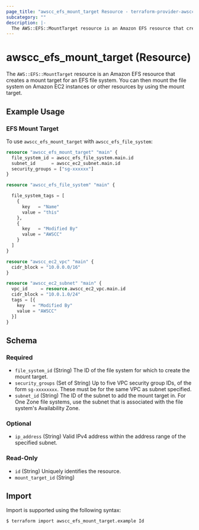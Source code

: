 ```yaml
---
page_title: "awscc_efs_mount_target Resource - terraform-provider-awscc"
subcategory: ""
description: |-
  The AWS::EFS::MountTarget resource is an Amazon EFS resource that creates a mount target for an EFS file system. You can then mount the file system on Amazon EC2 instances or other resources by using the mount target.
---
```


# awscc_efs_mount_target (Resource)

The ``AWS::EFS::MountTarget`` resource is an Amazon EFS resource that creates a mount target for an EFS file system. You can then mount the file system on Amazon EC2 instances or other resources by using the mount target.

## Example Usage

### EFS Mount Target
To use `awscc_efs_mount_target` with `awscc_efs_file_system`:
```terraform
resource "awscc_efs_mount_target" "main" {
  file_system_id = awscc_efs_file_system.main.id
  subnet_id      = awscc_ec2_subnet.main.id
  security_groups = ["sg-xxxxxx"]
}

resource "awscc_efs_file_system" "main" {

  file_system_tags = [
    {
      key   = "Name"
      value = "this"
    },
    {
      key   = "Modified By"
      value = "AWSCC"
    }
  ]
}

resource "awscc_ec2_vpc" "main" {
  cidr_block = "10.0.0.0/16"
}

resource "awscc_ec2_subnet" "main" {
  vpc_id     = resource.awscc_ec2_vpc.main.id
  cidr_block = "10.0.1.0/24"
  tags = [{
    key   = "Modified By"
    value = "AWSCC"
  }]
}
```

<!-- schema generated by tfplugindocs -->
## Schema

### Required

- `file_system_id` (String) The ID of the file system for which to create the mount target.
- `security_groups` (Set of String) Up to five VPC security group IDs, of the form ``sg-xxxxxxxx``. These must be for the same VPC as subnet specified.
- `subnet_id` (String) The ID of the subnet to add the mount target in. For One Zone file systems, use the subnet that is associated with the file system's Availability Zone.

### Optional

- `ip_address` (String) Valid IPv4 address within the address range of the specified subnet.

### Read-Only

- `id` (String) Uniquely identifies the resource.
- `mount_target_id` (String)

## Import

Import is supported using the following syntax:

```shell
$ terraform import awscc_efs_mount_target.example Id
```
